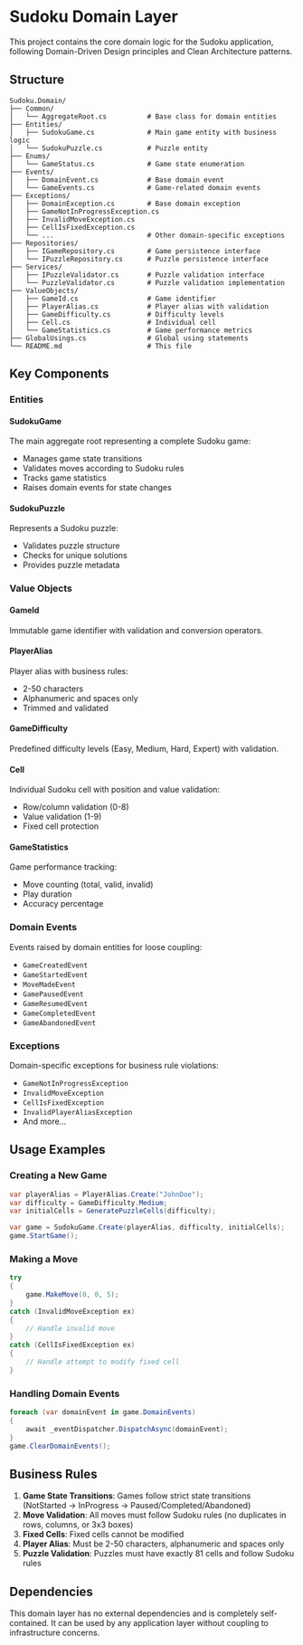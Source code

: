 # Sudoku Domain Layer

This project contains the core domain logic for the Sudoku application, following Domain-Driven Design principles and Clean Architecture patterns.

## Structure

```
Sudoku.Domain/
├── Common/
│   └── AggregateRoot.cs          # Base class for domain entities
├── Entities/
│   ├── SudokuGame.cs             # Main game entity with business logic
│   └── SudokuPuzzle.cs           # Puzzle entity
├── Enums/
│   └── GameStatus.cs             # Game state enumeration
├── Events/
│   ├── DomainEvent.cs            # Base domain event
│   └── GameEvents.cs             # Game-related domain events
├── Exceptions/
│   ├── DomainException.cs        # Base domain exception
│   ├── GameNotInProgressException.cs
│   ├── InvalidMoveException.cs
│   ├── CellIsFixedException.cs
│   └── ...                       # Other domain-specific exceptions
├── Repositories/
│   ├── IGameRepository.cs        # Game persistence interface
│   └── IPuzzleRepository.cs      # Puzzle persistence interface
├── Services/
│   ├── IPuzzleValidator.cs       # Puzzle validation interface
│   └── PuzzleValidator.cs        # Puzzle validation implementation
├── ValueObjects/
│   ├── GameId.cs                 # Game identifier
│   ├── PlayerAlias.cs            # Player alias with validation
│   ├── GameDifficulty.cs         # Difficulty levels
│   ├── Cell.cs                   # Individual cell
│   └── GameStatistics.cs         # Game performance metrics
├── GlobalUsings.cs               # Global using statements
└── README.md                     # This file
```

## Key Components

### Entities

#### SudokuGame

The main aggregate root representing a complete Sudoku game:

- Manages game state transitions
- Validates moves according to Sudoku rules
- Tracks game statistics
- Raises domain events for state changes

#### SudokuPuzzle

Represents a Sudoku puzzle:

- Validates puzzle structure
- Checks for unique solutions
- Provides puzzle metadata

### Value Objects

#### GameId

Immutable game identifier with validation and conversion operators.

#### PlayerAlias

Player alias with business rules:

- 2-50 characters
- Alphanumeric and spaces only
- Trimmed and validated

#### GameDifficulty

Predefined difficulty levels (Easy, Medium, Hard, Expert) with validation.

#### Cell

Individual Sudoku cell with position and value validation:

- Row/column validation (0-8)
- Value validation (1-9)
- Fixed cell protection

#### GameStatistics

Game performance tracking:

- Move counting (total, valid, invalid)
- Play duration
- Accuracy percentage

### Domain Events

Events raised by domain entities for loose coupling:

- `GameCreatedEvent`
- `GameStartedEvent`
- `MoveMadeEvent`
- `GamePausedEvent`
- `GameResumedEvent`
- `GameCompletedEvent`
- `GameAbandonedEvent`

### Exceptions

Domain-specific exceptions for business rule violations:

- `GameNotInProgressException`
- `InvalidMoveException`
- `CellIsFixedException`
- `InvalidPlayerAliasException`
- And more...

## Usage Examples

### Creating a New Game

```csharp
var playerAlias = PlayerAlias.Create("JohnDoe");
var difficulty = GameDifficulty.Medium;
var initialCells = GeneratePuzzleCells(difficulty);

var game = SudokuGame.Create(playerAlias, difficulty, initialCells);
game.StartGame();
```

### Making a Move

```csharp
try
{
    game.MakeMove(0, 0, 5);
}
catch (InvalidMoveException ex)
{
    // Handle invalid move
}
catch (CellIsFixedException ex)
{
    // Handle attempt to modify fixed cell
}
```

### Handling Domain Events

```csharp
foreach (var domainEvent in game.DomainEvents)
{
    await _eventDispatcher.DispatchAsync(domainEvent);
}
game.ClearDomainEvents();
```

## Business Rules

1. **Game State Transitions**: Games follow strict state transitions (NotStarted → InProgress → Paused/Completed/Abandoned)
2. **Move Validation**: All moves must follow Sudoku rules (no duplicates in rows, columns, or 3x3 boxes)
3. **Fixed Cells**: Fixed cells cannot be modified
4. **Player Alias**: Must be 2-50 characters, alphanumeric and spaces only
5. **Puzzle Validation**: Puzzles must have exactly 81 cells and follow Sudoku rules

## Dependencies

This domain layer has no external dependencies and is completely self-contained. It can be used by any application layer without coupling to infrastructure concerns.
